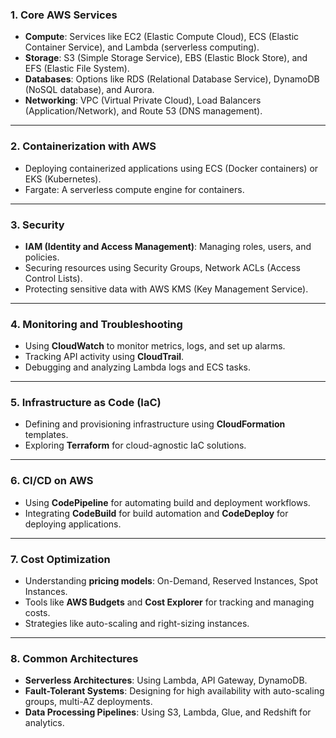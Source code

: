 
### **1. Core AWS Services**
   - **Compute**: Services like EC2 (Elastic Compute Cloud), ECS (Elastic Container Service), and Lambda (serverless computing).
   - **Storage**: S3 (Simple Storage Service), EBS (Elastic Block Store), and EFS (Elastic File System).
   - **Databases**: Options like RDS (Relational Database Service), DynamoDB (NoSQL database), and Aurora.
   - **Networking**: VPC (Virtual Private Cloud), Load Balancers (Application/Network), and Route 53 (DNS management).

---

### **2. Containerization with AWS**
   - Deploying containerized applications using ECS (Docker containers) or EKS (Kubernetes).
   - Fargate: A serverless compute engine for containers.

---

### **3. Security**
   - **IAM (Identity and Access Management)**: Managing roles, users, and policies.
   - Securing resources using Security Groups, Network ACLs (Access Control Lists).
   - Protecting sensitive data with AWS KMS (Key Management Service).

---

### **4. Monitoring and Troubleshooting**
   - Using **CloudWatch** to monitor metrics, logs, and set up alarms.
   - Tracking API activity using **CloudTrail**.
   - Debugging and analyzing Lambda logs and ECS tasks.

---

### **5. Infrastructure as Code (IaC)**
   - Defining and provisioning infrastructure using **CloudFormation** templates.
   - Exploring **Terraform** for cloud-agnostic IaC solutions.

---

### **6. CI/CD on AWS**
   - Using **CodePipeline** for automating build and deployment workflows.
   - Integrating **CodeBuild** for build automation and **CodeDeploy** for deploying applications.

---

### **7. Cost Optimization**
   - Understanding **pricing models**: On-Demand, Reserved Instances, Spot Instances.
   - Tools like **AWS Budgets** and **Cost Explorer** for tracking and managing costs.
   - Strategies like auto-scaling and right-sizing instances.

---

### **8. Common Architectures**
   - **Serverless Architectures**: Using Lambda, API Gateway, DynamoDB.
   - **Fault-Tolerant Systems**: Designing for high availability with auto-scaling groups, multi-AZ deployments.
   - **Data Processing Pipelines**: Using S3, Lambda, Glue, and Redshift for analytics.
